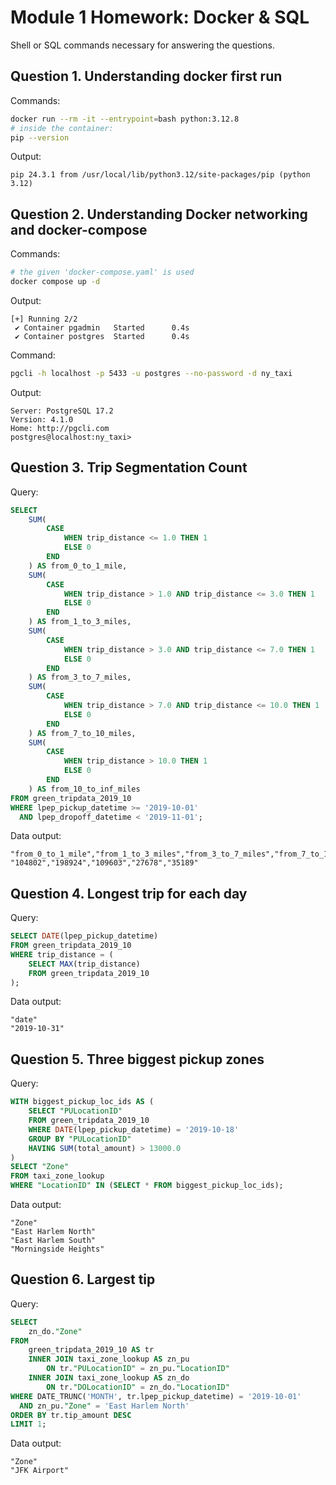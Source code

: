 # Module 1 Homework: Docker & SQL

Shell or SQL commands necessary for answering the questions.


## Question 1. Understanding docker first run

Commands:

```bash
docker run --rm -it --entrypoint=bash python:3.12.8
# inside the container:
pip --version
```

Output:

```plaintext
pip 24.3.1 from /usr/local/lib/python3.12/site-packages/pip (python 3.12)
```


## Question 2. Understanding Docker networking and docker-compose

Commands:

```bash
# the given 'docker-compose.yaml' is used
docker compose up -d
```

Output:

```plaintext
[+] Running 2/2
 ✔ Container pgadmin   Started      0.4s 
 ✔ Container postgres  Started      0.4s 
```

Command:

```bash
pgcli -h localhost -p 5433 -u postgres --no-password -d ny_taxi
```

Output:

```plaintext
Server: PostgreSQL 17.2
Version: 4.1.0
Home: http://pgcli.com
postgres@localhost:ny_taxi>
```

## Question 3. Trip Segmentation Count

Query:
```sql
SELECT
    SUM(
        CASE
            WHEN trip_distance <= 1.0 THEN 1
            ELSE 0
        END
    ) AS from_0_to_1_mile,
    SUM(
        CASE
            WHEN trip_distance > 1.0 AND trip_distance <= 3.0 THEN 1
            ELSE 0
        END
    ) AS from_1_to_3_miles,
    SUM(
        CASE
            WHEN trip_distance > 3.0 AND trip_distance <= 7.0 THEN 1
            ELSE 0
        END
    ) AS from_3_to_7_miles,
    SUM(
        CASE
            WHEN trip_distance > 7.0 AND trip_distance <= 10.0 THEN 1
            ELSE 0
        END
    ) AS from_7_to_10_miles,
    SUM(
        CASE
            WHEN trip_distance > 10.0 THEN 1
            ELSE 0
        END
    ) AS from_10_to_inf_miles
FROM green_tripdata_2019_10
WHERE lpep_pickup_datetime >= '2019-10-01'
  AND lpep_dropoff_datetime < '2019-11-01';
```

Data output:

```csv
"from_0_to_1_mile","from_1_to_3_miles","from_3_to_7_miles","from_7_to_10_miles","from_10_to_inf_miles"
"104802","198924","109603","27678","35189"
```


## Question 4. Longest trip for each day

Query:

```sql
SELECT DATE(lpep_pickup_datetime)
FROM green_tripdata_2019_10
WHERE trip_distance = (
    SELECT MAX(trip_distance)
    FROM green_tripdata_2019_10
);
```

Data output:

```csv
"date"
"2019-10-31"
```


## Question 5. Three biggest pickup zones

Query:

```sql
WITH biggest_pickup_loc_ids AS (
    SELECT "PULocationID"
    FROM green_tripdata_2019_10
    WHERE DATE(lpep_pickup_datetime) = '2019-10-18'
    GROUP BY "PULocationID"
    HAVING SUM(total_amount) > 13000.0
)
SELECT "Zone"
FROM taxi_zone_lookup
WHERE "LocationID" IN (SELECT * FROM biggest_pickup_loc_ids);
```

Data output:

```csv
"Zone"
"East Harlem North"
"East Harlem South"
"Morningside Heights"
```

## Question 6. Largest tip

Query:

```sql
SELECT
    zn_do."Zone"
FROM
    green_tripdata_2019_10 AS tr
    INNER JOIN taxi_zone_lookup AS zn_pu
        ON tr."PULocationID" = zn_pu."LocationID"
    INNER JOIN taxi_zone_lookup AS zn_do
        ON tr."DOLocationID" = zn_do."LocationID"
WHERE DATE_TRUNC('MONTH', tr.lpep_pickup_datetime) = '2019-10-01'
  AND zn_pu."Zone" = 'East Harlem North'
ORDER BY tr.tip_amount DESC
LIMIT 1;
```

Data output:

```csv
"Zone"
"JFK Airport"
```

